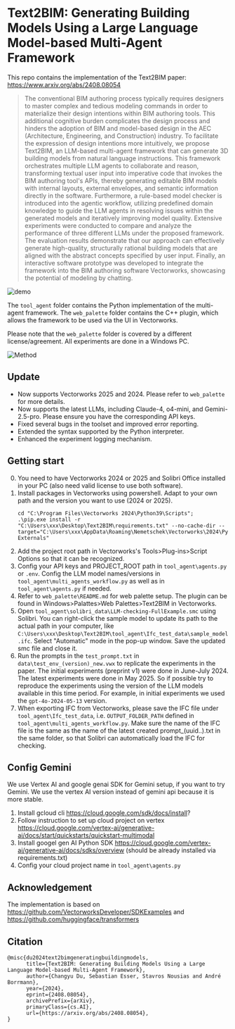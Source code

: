 # Text2BIM: Generating Building Models Using a Large Language Model-based Multi-Agent Framework
This repo contains the implementation of the Text2BIM paper: 
https://www.arxiv.org/abs/2408.08054

>The conventional BIM authoring process typically requires designers to master complex and tedious modeling commands in order to materialize their design intentions within BIM authoring tools. This additional cognitive burden complicates the design process and hinders the adoption of BIM and model-based design in the AEC (Architecture, Engineering, and Construction) industry. To facilitate the expression of design intentions more intuitively, we propose Text2BIM, an LLM-based multi-agent framework that can generate 3D building models from natural language instructions. This framework orchestrates multiple LLM agents to collaborate and reason, transforming textual user input into imperative code that invokes the BIM authoring tool's APIs, thereby generating editable BIM models with internal layouts, external envelopes, and semantic information directly in the software. Furthermore, a rule-based model checker is introduced into the agentic workflow, utilizing predefined domain knowledge to guide the LLM agents in resolving issues within the generated models and iteratively improving model quality. Extensive experiments were conducted to compare and analyze the performance of three different LLMs under the proposed framework. The evaluation results demonstrate that our approach can effectively generate high-quality, structurally rational building models that are aligned with the abstract concepts specified by user input. Finally, an interactive software prototype was developed to integrate the framework into the BIM authoring software Vectorworks, showcasing the potential of modeling by chatting.

![demo](demo.gif)


The `tool_agent` folder contains the Python implementation of the multi-agent framework. The `web_palette` folder contains the C++ plugin, which allows the framework to be used via the UI in Vectorworks. 

Please note that the `web_palette` folder is covered by a different license/agreement. All experiments are done in a Windows PC.

![Method](method.png)

## Update

- Now supports Vectorworks 2025 and 2024. Please refer to `web_palette` for more details.
- Now supports the latest LLMs, including Claude-4, o4-mini, and Gemini-2.5-pro. Please ensure you have the corresponding API keys.
- Fixed several bugs in the toolset and improved error reporting.
- Extended the syntax supported by the Python interpreter.
- Enhanced the experiment logging mechanism.


## Getting start
0. You need to have Vectorworks 2024 or 2025 and Solibri Office installed in your PC (also need valid license to use both software).
1. Install packages in Vectorworks using powershell. Adapt to your own path and the version you want to use (2024 or 2025).
    ```
    cd "C:\Program Files\Vectorworks 2024\Python39\Scripts"; 
    .\pip.exe install -r "C:\Users\xxx\Desktop\Text2BIM\requirements.txt" --no-cache-dir --target="C:\Users\xxx\AppData\Roaming\Nemetschek\Vectorworks\2024\Python Externals"
    ```
2. Add the project root path in Vectorworks's Tools>Plug-ins>Script Options so that it can be recognized.
3. Config your API keys and PROJECT_ROOT path in `tool_agent\agents.py` or `.env`.  Config the LLM model names/versions in `tool_agent\multi_agents_workflow.py` as well as in `tool_agent\agents.py` if needed.
4. Refer to `web_palette\README.md` for web palette setup. The plugin can be found in Windows>Palattes>Web Palettes>Text2BIM in Vectorworks.
5. Open `tool_agent\solibri_data\LLM-checking-FullExample.smc` using Solibri. You can right-click the sample model to update its path to the actual path in your computer, like `C:\Users\xxx\Desktop\Text2BIM\tool_agent\Ifc_test_data\sample_model.ifc`. Select "Automatic" mode in the pop-up window. Save the updated smc file and close it.
6. Run the prompts in the `test_prompt.txt` in `data\test_env_(version)_new.vwx` to replicate the experiments in the paper. The initial experiments (preprint v1) were done in June-July 2024. The latest experiments were done in May 2025. So if possible try to reproduce the experiments using the version of the LLM models available in this time period. For example, in initial experiments we used the `gpt-4o-2024-05-13` version. 
7. When exporting IFC from Vectorworks, please save the IFC file under `tool_agent\Ifc_test_data`, i.e. `OUTPUT_FOLDER_PATH` defined in `tool_agent\multi_agents_workflow.py`. Make sure the name of the IFC file is the same as the name of the latest created prompt_(uuid..).txt in the same folder, so that Solibri can automatically load the IFC for checking.

## Config Gemini
We use Vertex AI and google genai SDK for Gemini setup, if you want to try Gemini. We use the vertex AI version instead of gemini api because it is more stable.

1. Install gcloud cli https://cloud.google.com/sdk/docs/install?
2. Follow instruction to set up cloud project on vertex https://cloud.google.com/vertex-ai/generative-ai/docs/start/quickstarts/quickstart-multimodal
3. Install googel gen AI Python SDK https://cloud.google.com/vertex-ai/generative-ai/docs/sdks/overview (should be already installed via requirements.txt)
4. Config your cloud project name in `tool_agent\agents.py`


## Acknowledgement
The implementation is based on https://github.com/VectorworksDeveloper/SDKExamples and https://github.com/huggingface/transformers

## Citation
```
@misc{du2024text2bimgeneratingbuildingmodels,
      title={Text2BIM: Generating Building Models Using a Large Language Model-based Multi-Agent Framework}, 
      author={Changyu Du, Sebastian Esser, Stavros Nousias and André Borrmann},
      year={2024},
      eprint={2408.08054},
      archivePrefix={arXiv},
      primaryClass={cs.AI},
      url={https://arxiv.org/abs/2408.08054}, 
}
```
